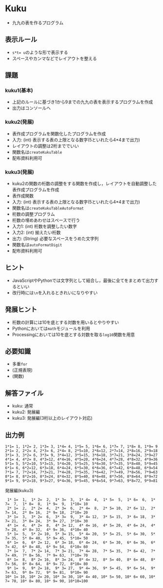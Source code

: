 # Kuku
- 九九の表を作るプログラム

## 表示ルール
- `s*t= u`のような形で表示する
- スペースやカンマなどでレイアウトを整える

## 課題
###  kuku1(基本)
- 上記のルールに基づき1から9までの九九の表を表示するプログラムを作成
- 出力はコンソールへ

### kuku2(発展)
-  表作成プログラムを関数化したプログラムを作成
-  入力: (int) 表示する表の上限となる数字(5といれたら4*4まで出力)
-  レイアウトの調整は2桁まででいい
-  関数名は`createKukuTable`
-  配布資料利用可

### kuku3(発展)
-  kuku2の関数の桁数の調整をする関数を作成し，レイアウトを自動調整した表作成プログラムを作成
-  表作成関数
-  入力: (int) 表示する表の上限となる数字(5といれたら4*4まで出力)
-  関数名は`createKukuTableAutoFormat`
-  桁数の調整プログラム
-  桁数の埋めあわせはスペースで行う
-  入力1: (int) 桁数を調整したい数字
-  入力2: (int) 揃えたい桁数
-  出力: (String) 必要なスペースをうめた文字列
-  関数名は`autoFormatDigit`
-  配布資料利用可

## ヒント
- JavaScriptやPythonでは文字列として結合し，最後に全てをまとめて出力するといい
- 改行時には`\n`を入れるときれいになりやすい
  
## 発展ヒント
- 桁数の計算には10を底とする対数を用いるとやりやすい
- Pythonにおいては`math`モジュールを利用
- Processingにおいては10を底とする対数を取る`log10`関数を用意

## 必要知識
- 多重`for`
- (正規表現)
- (関数)

## 解答ファイル
- kuku: 通常
- kuku2: 発展編
- kuku3: 発展編(3桁以上のレイアウト対応)

## 出力例

```
1*1= 1, 1*2= 2, 1*3= 3, 1*4= 4, 1*5= 5, 1*6= 6, 1*7= 7, 1*8= 8, 1*9= 9
2*1= 2, 2*2= 4, 2*3= 6, 2*4= 8, 2*5=10, 2*6=12, 2*7=14, 2*8=16, 2*9=18
3*1= 3, 3*2= 6, 3*3= 9, 3*4=12, 3*5=15, 3*6=18, 3*7=21, 3*8=24, 3*9=27
4*1= 4, 4*2= 8, 4*3=12, 4*4=16, 4*5=20, 4*6=24, 4*7=28, 4*8=32, 4*9=36
5*1= 5, 5*2=10, 5*3=15, 5*4=20, 5*5=25, 5*6=30, 5*7=35, 5*8=40, 5*9=45
6*1= 6, 6*2=12, 6*3=18, 6*4=24, 6*5=30, 6*6=36, 6*7=42, 6*8=48, 6*9=54
7*1= 7, 7*2=14, 7*3=21, 7*4=28, 7*5=35, 7*6=42, 7*7=49, 7*8=56, 7*9=63
8*1= 8, 8*2=16, 8*3=24, 8*4=32, 8*5=40, 8*6=48, 8*7=56, 8*8=64, 8*9=72
9*1= 9, 9*2=18, 9*3=27, 9*4=36, 9*5=45, 9*6=54, 9*7=63, 9*8=72, 9*9=81
```

発展編(kuku3)

```
 1* 1=  1,  1* 2=  2,  1* 3=  3,  1* 4=  4,  1* 5=  5,  1* 6=  6,  1* 7=  7,  1* 8=  8,  1* 9=  9,  1*10= 10
 2* 1=  2,  2* 2=  4,  2* 3=  6,  2* 4=  8,  2* 5= 10,  2* 6= 12,  2* 7= 14,  2* 8= 16,  2* 9= 18,  2*10= 20
 3* 1=  3,  3* 2=  6,  3* 3=  9,  3* 4= 12,  3* 5= 15,  3* 6= 18,  3* 7= 21,  3* 8= 24,  3* 9= 27,  3*10= 30
 4* 1=  4,  4* 2=  8,  4* 3= 12,  4* 4= 16,  4* 5= 20,  4* 6= 24,  4* 7= 28,  4* 8= 32,  4* 9= 36,  4*10= 40
 5* 1=  5,  5* 2= 10,  5* 3= 15,  5* 4= 20,  5* 5= 25,  5* 6= 30,  5* 7= 35,  5* 8= 40,  5* 9= 45,  5*10= 50
 6* 1=  6,  6* 2= 12,  6* 3= 18,  6* 4= 24,  6* 5= 30,  6* 6= 36,  6* 7= 42,  6* 8= 48,  6* 9= 54,  6*10= 60
 7* 1=  7,  7* 2= 14,  7* 3= 21,  7* 4= 28,  7* 5= 35,  7* 6= 42,  7* 7= 49,  7* 8= 56,  7* 9= 63,  7*10= 70
 8* 1=  8,  8* 2= 16,  8* 3= 24,  8* 4= 32,  8* 5= 40,  8* 6= 48,  8* 7= 56,  8* 8= 64,  8* 9= 72,  8*10= 80
 9* 1=  9,  9* 2= 18,  9* 3= 27,  9* 4= 36,  9* 5= 45,  9* 6= 54,  9* 7= 63,  9* 8= 72,  9* 9= 81,  9*10= 90
10* 1= 10, 10* 2= 20, 10* 3= 30, 10* 4= 40, 10* 5= 50, 10* 6= 60, 10* 7= 70, 10* 8= 80, 10* 9= 90, 10*10=100
```